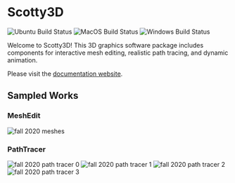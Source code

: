 
# Scotty3D

![Ubuntu Build Status](https://github.com/CMU-Graphics/Scotty3D/workflows/Ubuntu/badge.svg) ![MacOS Build Status](https://github.com/CMU-Graphics/Scotty3D/workflows/MacOS/badge.svg) ![Windows Build Status](https://github.com/CMU-Graphics/Scotty3D/workflows/Windows/badge.svg)

Welcome to Scotty3D! This 3D graphics software package includes components for interactive mesh
editing, realistic path tracing, and dynamic animation. 

Please visit the [documentation website](https://cmu-graphics.github.io/Scotty3D/).

## Sampled Works 

### MeshEdit

![fall 2020 meshes](docs/results/me_f20.png)

### PathTracer

![fall 2020 path tracer 0](docs/results/pt_f20_0.jpg)
![fall 2020 path tracer 1](docs/results/pt_f20_1.png)
![fall 2020 path tracer 2](docs/results/pt_f20_2.png)
![fall 2020 path tracer 3](docs/results/pt_f20_3.png)
